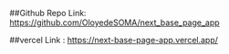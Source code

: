 ##Github Repo Link: https://github.com/OloyedeSOMA/next_base_page_app


##vercel Link : https://next-base-page-app.vercel.app/
